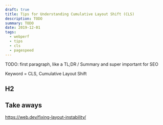 ```yaml
---
draft: true
title: Tips for Understanding Cumulative Layout Shift (CLS)
description: TODO
summary: TODO
date: 2019-12-01
tags:
  - webperf
  - tips
  - cls
  - pagespeed
---
```


TODO: first paragraph, like a TL;DR / Summary and super important for SEO

Keyword = CLS, Cumulative Layout Shift


## H2


## Take aways


https://web.dev/fixing-layout-instability/
